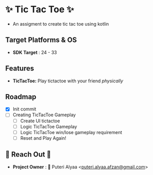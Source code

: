 # ✨ Tic Tac Toe ✨

- An assigment to create tic tac toe using kotlin

## Target Platforms & OS

- **SDK Target** : 24 - 33

## Features
- **TicTacToe:** Play tictactoe with your friend *physically*

## Roadmap

- [x] Init commit
- [ ] Creating TicTacToe Gameplay
    - [ ] Create UI tictactoe
    - [ ] Logic TicTacToe Gameplay
    - [ ] Logic TicTacToe win/lose gameplay requirement
    - [ ] Reset and Play Again!

## 📡 Reach Out 📡

- **Project Owner** : 📩 Puteri
  Alyaa <[puteri.alyaa.afzan@gmail.com](mailto:puteri.alyaa.afzan@gmail.com)><br>
